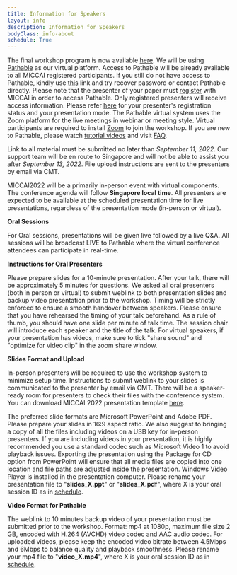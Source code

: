 ```yaml
---
title: Information for Speakers
layout: info
description: Information for Speakers
bodyClass: info-about
schedule: True
---
```


The final workshop program is now available [here](https://miccai2022-isgie.github.io/program/#schedule). We will be
using [Pathable](https://pathable.com/) as our virtual platform. Access to Pathable will be already available to all
MICCAI registered participants. If you still do not have access to Pathable, kindly
use [this](https://miccai2022.pathable.eu/) link and try recover password or contact Pathable directly. Please note that
the presenter of your paper must [register](https://conferences.miccai.org/2022/en/REGISTRATION.html) with MICCAI in
order to access Pathable. Only registered presenters will receive access information. Please
refer [here](https://miccai2022-isgie.github.io/program/#schedule) for your presenter's registration status and your
presentation mode. The Pathable virtual system uses the Zoom platform for the live meetings in webinar or meeting style.
Virtual participants are required to install [Zoom](https://zoom.us/) to join the workshop. If you are new to Pathable,
please watch [tutorial videos](https://miccai2022.pathable.eu/tutorial-videos) and
visit [FAQ](https://miccai2022.pathable.eu/faq).

Link to all material must be submitted no later than _September 11, 2022_. Our support team will be en route to
Singapore and will not be able to assist you after _September 13, 2022_. File upload instructions are sent to the
presenters by email via CMT.

MICCAI2022 will be a primarily in-person event with virtual components. The conference agenda will follow
**Singapore local time**. All presenters are expected to be available at the scheduled presentation time for live
presentations, regardless of the presentation mode (in-person or virtual).

**Oral Sessions**

For Oral sessions, presentations will be given live followed by a live Q&A. All sessions will be broadcast LIVE to
Pathable where the virtual conference attendees can participate in real-time.

**Instructions for Oral Presenters**

Please prepare slides for a 10-minute presentation. After your talk, there will be approximately 5 minutes for
questions. We asked all oral presenters (both in person or virtual) to submit weblink to both presentation slides and
backup video presentation prior to the workshop. Timing will be strictly enforced to ensure a smooth handover between
speakers. Please ensure that you have rehearsed the timing of your talk beforehand. As a rule of thumb, you should have
one slide per minute of talk time. The session chair will introduce each speaker and the title of the talk. For virtual
speakers, if your presentation has videos, make sure to tick "share sound" and "optimize for video clip" in the zoom
share window.

**Slides Format and Upload**

In-person presenters will be required to use the workshop system to minimize setup time. Instructions to submit weblink
to your slides is communicated to the presenter by email via CMT. There will be a speaker-ready room for presenters to
check their files with the conference system. You can download MICCAI 2022 presentation
template [here](https://conferences.miccai.org/2022/files/downloads/MICCAI2022-Presentation-Template.pptx).

The preferred slide formats are Microsoft PowerPoint and Adobe PDF. Please prepare your slides in 16:9 aspect ratio. We
also suggest to bringing a copy of all the files including videos on a USB key for in-person presenters. If you are
including videos in your presentation, it is highly recommended you use a standard codec such as Microsoft Video 1 to
avoid playback issues. Exporting the presentation using the Package for CD option from PowerPoint will ensure that all
media files are copied into one location and file paths are adjusted inside the presentation. Windows Video Player is
installed in the presentation computer. Please rename your presentation file to "**slides_X.ppt**" or 
"**slides_X.pdf**", where X is your oral session ID as in [schedule](https://miccai2022-isgie.github.io/program/#schedule).

**Video Format for Pathable**

The weblink to 10 minutes backup video of your presentation must be submitted prior to the workshop. Format: mp4 at
1080p, maximum file size 2 GB, encoded with H.264 (AVCHD) video codec and AAC audio codec. For uploaded videos, please
keep the encoded video bitrate between 4.5Mbps and 6Mbps to balance quality and playback smoothness. Please rename your 
mp4 file to "**video_X.mp4**", where X is your oral session ID as in [schedule](https://miccai2022-isgie.github.io/program/#schedule).
